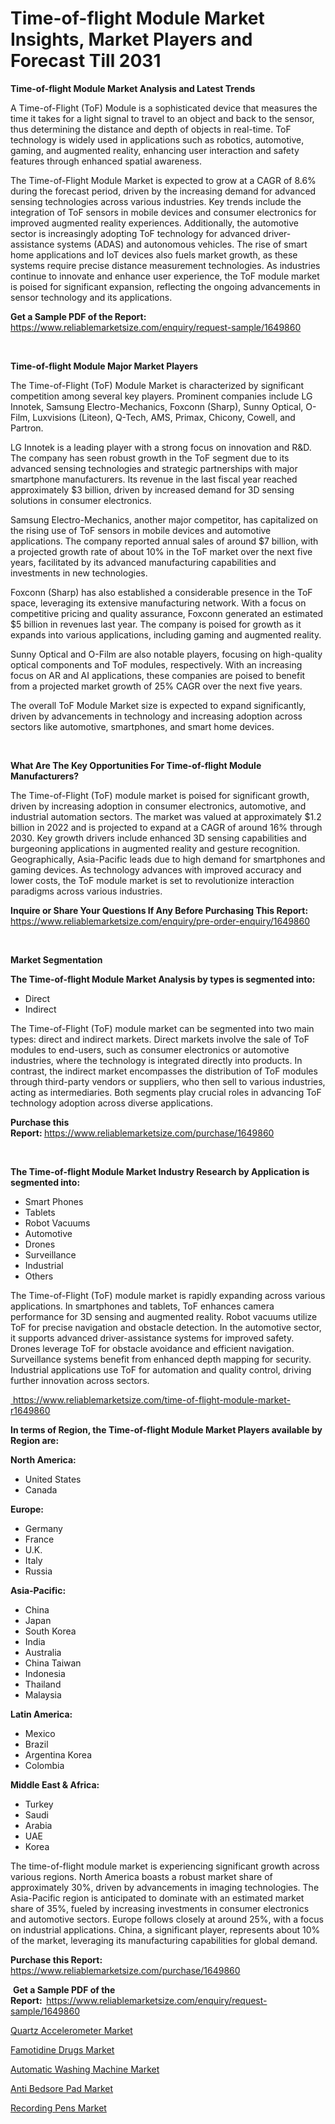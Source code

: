 <p><h1>Time-of-flight Module Market Insights, Market Players and Forecast Till 2031</h1></p><p><strong>Time-of-flight Module Market Analysis and Latest Trends</strong></p>
<p><p>A Time-of-Flight (ToF) Module is a sophisticated device that measures the time it takes for a light signal to travel to an object and back to the sensor, thus determining the distance and depth of objects in real-time. ToF technology is widely used in applications such as robotics, automotive, gaming, and augmented reality, enhancing user interaction and safety features through enhanced spatial awareness.</p><p>The Time-of-Flight Module Market is expected to grow at a CAGR of 8.6% during the forecast period, driven by the increasing demand for advanced sensing technologies across various industries. Key trends include the integration of ToF sensors in mobile devices and consumer electronics for improved augmented reality experiences. Additionally, the automotive sector is increasingly adopting ToF technology for advanced driver-assistance systems (ADAS) and autonomous vehicles. The rise of smart home applications and IoT devices also fuels market growth, as these systems require precise distance measurement technologies. As industries continue to innovate and enhance user experience, the ToF module market is poised for significant expansion, reflecting the ongoing advancements in sensor technology and its applications.</p></p>
<p><strong>Get a Sample PDF of the Report:&nbsp;</strong> <a href="https://www.reliablemarketsize.com/enquiry/request-sample/1649860?utm_campaign=1262&utm_medium=2&utm_source=Github&utm_content=ia&utm_term=25092024&utm_id=time-of-flight-module">https://www.reliablemarketsize.com/enquiry/request-sample/1649860</a></p>
<p>&nbsp;</p>
<p><strong>Time-of-flight Module Major Market Players</strong></p>
<p><p>The Time-of-Flight (ToF) Module Market is characterized by significant competition among several key players. Prominent companies include LG Innotek, Samsung Electro-Mechanics, Foxconn (Sharp), Sunny Optical, O-Film, Luxvisions (Liteon), Q-Tech, AMS, Primax, Chicony, Cowell, and Partron.</p><p>LG Innotek is a leading player with a strong focus on innovation and R&D. The company has seen robust growth in the ToF segment due to its advanced sensing technologies and strategic partnerships with major smartphone manufacturers. Its revenue in the last fiscal year reached approximately $3 billion, driven by increased demand for 3D sensing solutions in consumer electronics.</p><p>Samsung Electro-Mechanics, another major competitor, has capitalized on the rising use of ToF sensors in mobile devices and automotive applications. The company reported annual sales of around $7 billion, with a projected growth rate of about 10% in the ToF market over the next five years, facilitated by its advanced manufacturing capabilities and investments in new technologies.</p><p>Foxconn (Sharp) has also established a considerable presence in the ToF space, leveraging its extensive manufacturing network. With a focus on competitive pricing and quality assurance, Foxconn generated an estimated $5 billion in revenues last year. The company is poised for growth as it expands into various applications, including gaming and augmented reality.</p><p>Sunny Optical and O-Film are also notable players, focusing on high-quality optical components and ToF modules, respectively. With an increasing focus on AR and AI applications, these companies are poised to benefit from a projected market growth of 25% CAGR over the next five years.</p><p>The overall ToF Module Market size is expected to expand significantly, driven by advancements in technology and increasing adoption across sectors like automotive, smartphones, and smart home devices.</p></p>
<p>&nbsp;</p>
<p><strong>What Are The Key Opportunities For Time-of-flight Module Manufacturers?</strong></p>
<p><p>The Time-of-Flight (ToF) module market is poised for significant growth, driven by increasing adoption in consumer electronics, automotive, and industrial automation sectors. The market was valued at approximately $1.2 billion in 2022 and is projected to expand at a CAGR of around 16% through 2030. Key growth drivers include enhanced 3D sensing capabilities and burgeoning applications in augmented reality and gesture recognition. Geographically, Asia-Pacific leads due to high demand for smartphones and gaming devices. As technology advances with improved accuracy and lower costs, the ToF module market is set to revolutionize interaction paradigms across various industries.</p></p>
<p><strong>Inquire or Share Your Questions If Any Before Purchasing This Report:</strong> <a href="https://www.reliablemarketsize.com/enquiry/pre-order-enquiry/1649860?utm_campaign=1262&utm_medium=2&utm_source=Github&utm_content=ia&utm_term=25092024&utm_id=time-of-flight-module">https://www.reliablemarketsize.com/enquiry/pre-order-enquiry/1649860</a></p>
<p>&nbsp;</p>
<p><strong>Market Segmentation</strong></p>
<p><strong>The Time-of-flight Module Market Analysis by types is segmented into:</strong></p>
<p><ul><li>Direct</li><li>Indirect</li></ul></p>
<p><p>The Time-of-Flight (ToF) module market can be segmented into two main types: direct and indirect markets. Direct markets involve the sale of ToF modules to end-users, such as consumer electronics or automotive industries, where the technology is integrated directly into products. In contrast, the indirect market encompasses the distribution of ToF modules through third-party vendors or suppliers, who then sell to various industries, acting as intermediaries. Both segments play crucial roles in advancing ToF technology adoption across diverse applications.</p></p>
<p><strong>Purchase this Report:&nbsp;</strong><a href="https://www.reliablemarketsize.com/purchase/1649860?utm_campaign=1262&utm_medium=2&utm_source=Github&utm_content=ia&utm_term=25092024&utm_id=time-of-flight-module">https://www.reliablemarketsize.com/purchase/1649860</a></p>
<p>&nbsp;</p>
<p><strong>The Time-of-flight Module Market Industry Research by Application is segmented into:</strong></p>
<p><ul><li>Smart Phones</li><li>Tablets</li><li>Robot Vacuums</li><li>Automotive</li><li>Drones</li><li>Surveillance</li><li>Industrial</li><li>Others</li></ul></p>
<p><p>The Time-of-Flight (ToF) module market is rapidly expanding across various applications. In smartphones and tablets, ToF enhances camera performance for 3D sensing and augmented reality. Robot vacuums utilize ToF for precise navigation and obstacle detection. In the automotive sector, it supports advanced driver-assistance systems for improved safety. Drones leverage ToF for obstacle avoidance and efficient navigation. Surveillance systems benefit from enhanced depth mapping for security. Industrial applications use ToF for automation and quality control, driving further innovation across sectors.</p></p>
<p><a href="https://www.reliablemarketsize.com/time-of-flight-module-market-r1649860?utm_campaign=1262&utm_medium=2&utm_source=Github&utm_content=ia&utm_term=25092024&utm_id=time-of-flight-module">&nbsp;https://www.reliablemarketsize.com/time-of-flight-module-market-r1649860</a></p>
<p><strong>In terms of Region, the Time-of-flight Module Market Players available by Region are:</strong></p>
<p>
    <p> <strong> North America: </strong>
        <ul>
            <li>United States</li>
            <li>Canada</li>
        </ul>
        </p> 
    <p> <strong> Europe: </strong>
        <ul>
            <li>Germany</li>
            <li>France</li>
            <li>U.K.</li>
            <li>Italy</li>
            <li>Russia</li>
        </ul>
        </p> 
    <p> <strong> Asia-Pacific: </strong>
        <ul>
            <li>China</li>
            <li>Japan</li>
            <li>South Korea</li>
            <li>India</li>
            <li>Australia</li>
            <li>China Taiwan</li>
            <li>Indonesia</li>
            <li>Thailand</li>
            <li>Malaysia</li>
        </ul>
        </p> 
    <p> <strong> Latin America: </strong>
        <ul>
            <li>Mexico</li>
            <li>Brazil</li>
            <li>Argentina Korea</li>
            <li>Colombia</li>
        </ul>
        </p> 
    <p> <strong> Middle East & Africa: </strong>
        <ul>
            <li>Turkey</li>
            <li>Saudi</li>
            <li>Arabia</li>
            <li>UAE</li>
            <li>Korea</li>
        </ul>
    </p>
    </p>
<p><p>The time-of-flight module market is experiencing significant growth across various regions. North America boasts a robust market share of approximately 30%, driven by advancements in imaging technologies. The Asia-Pacific region is anticipated to dominate with an estimated market share of 35%, fueled by increasing investments in consumer electronics and automotive sectors. Europe follows closely at around 25%, with a focus on industrial applications. China, a significant player, represents about 10% of the market, leveraging its manufacturing capabilities for global demand.</p></p>
<p><strong>Purchase this Report: </strong><a href="https://www.reliablemarketsize.com/purchase/1649860?utm_campaign=1262&utm_medium=2&utm_source=Github&utm_content=ia&utm_term=25092024&utm_id=time-of-flight-module">https://www.reliablemarketsize.com/purchase/1649860</a></p>
<p>&nbsp;<strong>Get a Sample PDF of the Report:&nbsp;&nbsp;</strong><a href="https://www.reliablemarketsize.com/enquiry/request-sample/1649860?utm_campaign=1262&utm_medium=2&utm_source=Github&utm_content=ia&utm_term=25092024&utm_id=time-of-flight-module">https://www.reliablemarketsize.com/enquiry/request-sample/1649860</a></p>
<p><strong></strong></p>
<p><p><a href="https://www.linkedin.com/pulse/quartz-accelerometer-market-growth-outlook-from-2024-2031-projecting-j2gmc?trackingId=K4m30thrSXmnFfzCDMAQAg%3D%3D&utm_campaign=1262&utm_medium=2&utm_source=Github&utm_content=ia&utm_term=25092024&utm_id=time-of-flight-module">Quartz Accelerometer Market</a></p><p><a href="https://www.linkedin.com/pulse/global-famotidine-drugs-market-trends-insights-growth-gtrwe?utm_campaign=1262&utm_medium=2&utm_source=Github&utm_content=ia&utm_term=25092024&utm_id=time-of-flight-module">Famotidine Drugs Market</a></p><p><a href="https://issuu.com/reportprime-2/docs/automatic-washing-machine-market-si_def202924f6c3c?utm_campaign=1262&utm_medium=2&utm_source=Github&utm_content=ia&utm_term=25092024&utm_id=time-of-flight-module">Automatic Washing Machine Market</a></p><p><a href="https://www.linkedin.com/pulse/emerging-trends-anti-bedsore-pad-market-global-outlook-future-cibbe?trackingId=7XtLrWAnQ%2FiIhb0lfYPgJA%3D%3D&utm_campaign=1262&utm_medium=2&utm_source=Github&utm_content=ia&utm_term=25092024&utm_id=time-of-flight-module">Anti Bedsore Pad Market</a></p><p><a href="https://issuu.com/reportprime-2/docs/recording-pens-market-size-2030.ppt_15bff47b3a3908?utm_campaign=1262&utm_medium=2&utm_source=Github&utm_content=ia&utm_term=25092024&utm_id=time-of-flight-module">Recording Pens Market</a></p></p>